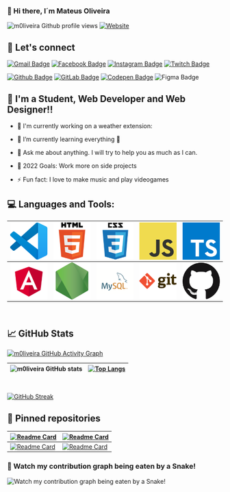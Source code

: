 ### 👋 Hi there, I´m Mateus Oliveira

<img width="140px" alt="m0liveira Github profile views" src="https://komarev.com/ghpvc/?username=m0liveira" /> [![Website](https://img.shields.io/website?label=mateusoliveira.pt&style=for-the-badge&url=https://mateusoliveira.pt/)](https://mateusoliveira.pt/)

## 💬 Let's connect

[![Gmail Badge](https://img.shields.io/badge/-mateusamaraloliveira160302@gmail.com-c14438?style=flat&logo=Gmail&logoColor=white&link=mailto:mateusamaraloliveira160302@gmail.com)](mailto:mateusamaraloliveira160302@gmail.com) [![Facebook Badge](https://img.shields.io/badge/-Mateus_Oliveira-blue?style=flat&logo=facebook&logoColor=white&link=https://www.facebook.com/MateusMFX0liveira)](https://www.facebook.com/MateusMFX0liveira) [![Instagram Badge](https://img.shields.io/badge/-@__mateus0liveira-e4405f?style=flat-squar&labelColor=f94877&logo=instagram&logoColor=white&link=https://www.instagram.com/_mateus0liveira/)](https://www.instagram.com/_mateus0liveira/) [![Twitch Badge](https://img.shields.io/badge/-the0liveira-9146FF?style=flat&labelColor=9146FF&logo=twitch&logoColor=white&link=https://www.twitch.tv/the0liveira)](https://www.twitch.tv/the0liveira)

[![Github Badge](https://img.shields.io/badge/-m0liveira-333?style=flat&logo=github&logoColor=white&link=https://github.com/m0liveira)](https://github.com/m0liveira) [![GitLab Badge](https://img.shields.io/badge/-Mateus_Oliveira_[@0liveira]-c14438?color=F4F4F5&style=flat&logo=gitlab&logoColor=black&link=https://gitlab.com/0liveira)](https://gitlab.com/0liveira) [![Codepen Badge](https://img.shields.io/badge/-Mateus_Oliveira_[@0liveira]-272930?style=flat&logo=codepen&logoColor=white&link=https://codepen.io/0liveira)](https://codepen.io/0liveira) ![Figma Badge](https://img.shields.io/badge/-Mateus_Oliveira-191970?style=flat&logo=figma&logoColor=white)

<!-- <details>
<summary> About me </summary> -->

## 🧍 I'm a Student, Web Developer and Web Designer!!

- 🔭 I'm currently working on a weather extension: <!-- [Become A VS Code SuperHero!][course]! -->

- 🌱 I’m currently learning everything 🤣

- 💬 Ask me about anything. I will try to help you as much as I can.

- 🥅 2022 Goals: Work more on side projects

- ⚡ Fun fact: I love to make music and play videogames

<!-- </details> -->

<!-- <details>
<summary> Languages and Tools details </summary> -->

## 💻 Languages and Tools:

| <img align="left" alt="Visual Studio Code" width="100px" src="https://raw.githubusercontent.com/github/explore/80688e429a7d4ef2fca1e82350fe8e3517d3494d/topics/visual-studio-code/visual-studio-code.png"/> |    <img align="left" alt="HTML5" width="100px" src="https://raw.githubusercontent.com/github/explore/80688e429a7d4ef2fca1e82350fe8e3517d3494d/topics/html/html.png"/>    |      <img align="left" alt="CSS3" width="100px" src="https://raw.githubusercontent.com/github/explore/80688e429a7d4ef2fca1e82350fe8e3517d3494d/topics/css/css.png"/> | <img align="left" alt="JavaScript" width="100px" src="https://raw.githubusercontent.com/github/explore/80688e429a7d4ef2fca1e82350fe8e3517d3494d/topics/javascript/javascript.png"/> | <img align="left" alt="TypeScript" width="100px" src="https://raw.githubusercontent.com/github/explore/80688e429a7d4ef2fca1e82350fe8e3517d3494d/topics/typescript/typescript.png"/> |
| :---------------------------------------------------------------------------------------------------------------------------------------------------------------------------------------------------------- | :----------------------------------------------------------------------------------------------------------------------------------------------------------------------: | -------------------------------------------------------------------------------------------------------------------------------------------------------------------: | ----------------------------------------------------------------------------------------------------------------------------------------------------------------------------------: | ----------------------------------------------------------------------------------------------------------------------------------------------------------------------------------: |
| <img align="left" alt="Angular" width="100px" src="https://raw.githubusercontent.com/github/explore/80688e429a7d4ef2fca1e82350fe8e3517d3494d/topics/angular/angular.png"/>                                  | <img align="left" alt="Node.js" width="100px" src="https://raw.githubusercontent.com/github/explore/80688e429a7d4ef2fca1e82350fe8e3517d3494d/topics/nodejs/nodejs.png"/> | <img align="left" alt="MySQL" width="100px" src="https://raw.githubusercontent.com/github/explore/80688e429a7d4ef2fca1e82350fe8e3517d3494d/topics/mysql/mysql.png"/> |                      <img align="left" alt="Git" width="100px" src="https://raw.githubusercontent.com/github/explore/80688e429a7d4ef2fca1e82350fe8e3517d3494d/topics/git/git.png"/> |             <img align="left" alt="GitHub" width="100px" src="https://raw.githubusercontent.com/github/explore/78df643247d429f6cc873026c0622819ad797942/topics/github/github.png"/> |

<br  />

<!-- </details> -->

<!-- <details>
<summary> Github details </summary> -->

## 📈 GitHub Stats

[![m0liveira GitHub Activity Graph](https://activity-graph.herokuapp.com/graph?username=m0liveira)](https://github.com/m0liveira)

| ![m0liveira GitHub stats](https://github-readme-stats.vercel.app/api?username=m0liveira&count_private=true&show_icons=true&theme=tokyonight&include_all_commits=true&hide_border=true) | [![Top Langs](https://github-readme-stats.vercel.app/api/top-langs/?username=m0liveira&theme=tokyonight&langs_count=10&hide_border=true)](https://github.com/m0liveira) |
| -------------------------------------------------------------------------------------------------------------------------------------------------------------------------------------- | ----------------------------------------------------------------------------------------------------------------------------------------------------------------------- |

<br/>

[![GitHub Streak](https://github-readme-streak-stats.herokuapp.com?user=m0liveira&theme=tokyonight&hide_border=true&date_format=M%20j%5B%2C%20Y%5D)](https://git.io/streak-stats)

## 📌 Pinned repositories

| [![Readme Card](https://github-readme-stats.vercel.app/api/pin/?username=m0liveira&repo=m0liveira&theme=tokyonight&hide_border=true)](https://github.com/m0liveira/m0liveira)             | [![Readme Card](https://github-readme-stats.vercel.app/api/pin/?username=m0liveira&repo=weatherApp&theme=tokyonight&hide_border=true)](https://github.com/m0liveira/weatherApp) |
| ----------------------------------------------------------------------------------------------------------------------------------------------------------------------------------------- | ------------------------------------------------------------------------------------------------------------------------------------------------------------------------------- |
| [![Readme Card](https://github-readme-stats.vercel.app/api/pin/?username=m0liveira&repo=CryptoSimulator&theme=tokyonight&hide_border=true)](https://github.com/m0liveira/CryptoSimulator) | [![Readme Card](https://github-readme-stats.vercel.app/api/pin/?username=m0liveira&repo=QuizzTest&theme=tokyonight&hide_border=true)](https://github.com/m0liveira/QuizzTest)   |

### 🐍 Watch my contribution graph being eaten by a Snake!

![Watch my contribution graph being eaten by a Snake!](https://raw.githubusercontent.com/praveenscience/praveenscience/master/soc/snake.svg)

<!-- </details> -->

[website]: https://mateusoliveira.pt/
